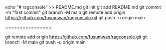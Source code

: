 echo "# ragconsole" >> README.md
git init
git add README.md
git commit -m "first commit"
git branch -M main
git remote add origin https://github.com/fusumwan/ragconsole.git
git push -u origin main


================


git remote add origin https://github.com/fusumwan/ragconsole.git
git branch -M main
git push -u origin main